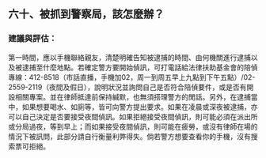 ## 六十、被抓到警察局，該怎麼辦？

### 建議與評估：

第一時間，應以手機聯絡親友，清楚明確告知被逮捕的時間、由何機關進行逮捕以及被逮捕至什麼地點。若確定警方要開始偵訊，可打電話給法律扶助基金會的陪偵專線：412-8518（市話直播，手機加02，周一到周五早上九點到下午五點）/02-2559-2119（夜間及假日），說明狀況並詢問自己是否符合陪偵要件，或是否有開設相關專案。並在律師抵達前保持緘默，也無須搭理警方的閒話。另外，在逮捕當中，如果想要喝水、如廁等，皆可向警方提出要求。如果在凌晨或深夜被逮捕，亦可以自己決定是否要接受夜間偵訊。如果拒絕接受夜間偵訊，則可能必須在派出所或分局過夜，等到早上；而如果接受夜間偵訊，則可能在疲勞，或沒有律師在場的情況下被訊問，此部分請自行衡量利弊得失。倘若警方想要查看你的手機，沒有搜索票可拒絕。

